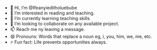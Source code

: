 - 👋 Hi, I’m @Ifeanyieditholuebube
- 👀 I’m interested in reading and teaching.
- 🌱 I’m currently learning teaching skills
- 💞️ I’m looking to collaborate on any available project.
- 📫 Reach me ny leaving a message.
- 😄 Pronouns: Words that replace a noun eg, i, you, him, we, me, etc.
- ⚡ Fun fact: Life prevents opportunities always.

<!---
Ifeanyieditholuebube/Ifeanyieditholuebube is a ✨ special ✨ repository because its `README.md` (this file) appears on your GitHub profile.
You can click the Preview link to take a look at your changes.
--->
